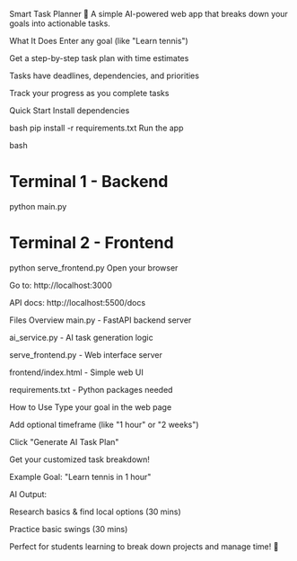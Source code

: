 Smart Task Planner 🎯
A simple AI-powered web app that breaks down your goals into actionable tasks.

What It Does
Enter any goal (like "Learn tennis")

Get a step-by-step task plan with time estimates

Tasks have deadlines, dependencies, and priorities

Track your progress as you complete tasks

Quick Start
Install dependencies

bash
pip install -r requirements.txt
Run the app

bash
# Terminal 1 - Backend
python main.py

# Terminal 2 - Frontend  
python serve_frontend.py
Open your browser

Go to: http://localhost:3000

API docs: http://localhost:5500/docs

Files Overview
main.py - FastAPI backend server

ai_service.py - AI task generation logic

serve_frontend.py - Web interface server

frontend/index.html - Simple web UI

requirements.txt - Python packages needed

How to Use
Type your goal in the web page

Add optional timeframe (like "1 hour" or "2 weeks")

Click "Generate AI Task Plan"

Get your customized task breakdown!

Example
Goal: "Learn tennis in 1 hour"

AI Output:

Research basics & find local options (30 mins)

Practice basic swings (30 mins)

Perfect for students learning to break down projects and manage time! 🚀

